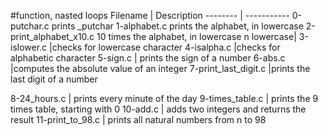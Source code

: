 #function, nasted loops
Filename | Description
-------- | -----------
0-putchar.c prints _putchar
1-alphabet.c  prints the alphabet, in lowercase
2-print_alphabet_x10.c 10 times the alphabet, in lowercase
n lowercase|
3-islower.c |checks for lowercase character
4-isalpha.c |checks for alphabetic character
5-sign.c |  prints the sign of a number
6-abs.c |computes the absolute value of an integer
7-print_last_digit.c |prints the last digit of a number

8-24_hours.c | prints every minute of the day
9-times_table.c |  prints the 9 times table, starting with 0
10-add.c | adds two integers and returns the result
11-print_to_98.c | prints all natural numbers from n to 98
